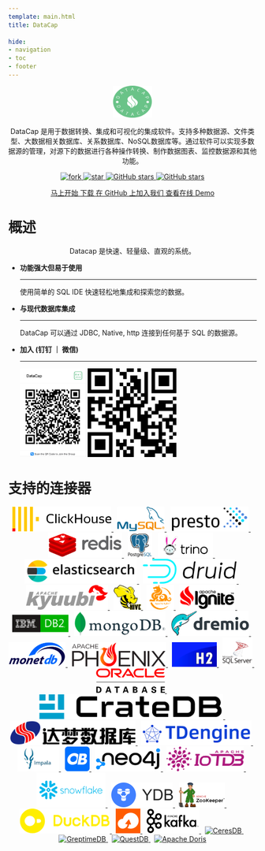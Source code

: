 ```yaml
---
template: main.html
title: DataCap

hide:
- navigation
- toc
- footer
---
```


<style xmlns="http://www.w3.org/1999/html">
.md-typeset h1 {
  text-align: center;
  font-weight: 1000;
  font-size: 60px;
  margin-top: 60px;
  margin-bottom: 0;
}
</style>

<div style="text-align: center;">
    <img width="80" height="65" src="/assets/logo.png" />
    <p/>
    DataCap 是用于数据转换、集成和可视化的集成软件。支持多种数据源、文件类型、大数据相关数据库、关系数据库、NoSQL数据库等。通过软件可以实现多数据源的管理，对源下的数据进行各种操作转换、制作数据图表、监控数据源和其他功能。
    <p/>
    <a target="_blank" class="connector-logo-index" href="https://gitee.com/EdurtIO/datacap/members">
        <img src='https://gitee.com/EdurtIO/datacap/badge/fork.svg?theme=white' alt='fork'/>
    </a>
    <a target="_blank" class="connector-logo-index" href="https://gitee.com/EdurtIO/datacap/stargazers">
        <img src='https://gitee.com/EdurtIO/datacap/badge/star.svg?theme=white' alt='star'/>
    </a>
    <a target="_blank" class="connector-logo-index" href="https://github.com/EdurtIO/datacap/fork">
        <img alt="GitHub stars" src="https://img.shields.io/github/forks/EdurtIO/datacap?logo=github">
    </a>
    <a target="_blank" class="connector-logo-index" href="https://github.com/EdurtIO/datacap/stargazers">
        <img alt="GitHub stars" src="https://img.shields.io/github/stars/EdurtIO/datacap?logo=github">
    </a>
    <p/> 
    <p/>
    <a href="/reference/get_started/install.html" title="马上开始" class="md-button">
        马上开始
    </a>
    <a href="/download.html" title="下载" class="md-button">
      下载
    </a>
    <a href="https://github.com/EdurtIO/datacap" target="_blank" title="在 GitHub 上加入我们" class="md-button md-button--primary">
      在 GitHub 上加入我们
    </a>
    <a href="http://try.datacap.edurt.io/" target="_blank" title="查看在线 Demo" class="md-button md-button--primary">
      查看在线 Demo
    </a>
    <p/><p/><p/><p/>
</div>

# 概述

<p align="center">
Datacap 是快速、轻量级、直观的系统。
</p>

<div style="max-width: 800px; margin: 0 auto" class="grid cards" markdown>

- __功能强大但易于使用__ 

    ---

    使用简单的 SQL IDE 快速轻松地集成和探索您的数据。

- __与现代数据库集成__

    ---

    DataCap 可以通过 JDBC, Native, http 连接到任何基于 SQL 的数据源。

- __加入 (钉钉 ｜ 微信)__

    ---

    <img src="/assets/dingtalk.png" alt="钉钉" style="height: 180px;" />
    <img src="/assets/wechat.png" alt="微信" style="height: 180px;" />

</div>

# 支持的连接器

<p align="center">
    <a href="https://clickhouse.com" target="_blank" class="connector-logo-index">
        <img src="/assets/plugin/clickhouse.png" alt="ClickHouse" height="50" />
    </a>&nbsp;
    <a href="https://www.mysql.com" target="_blank" class="connector-logo-index">
        <img src="/assets/plugin/mysql.png" alt="MySQL" height="50"/>
    </a>&nbsp;
    <a href="https://prestodb.io/" target="_blank" class="connector-logo-index">
        <img src="/assets/plugin/presto.png" alt="Presto" height="50"/>
    </a>&nbsp;
    <a href="https://redis.io/" target="_blank" class="connector-logo-index">
        <img src="/assets/plugin/redis.png" alt="Redis" height="50"/>
    </a>&nbsp;
    <a href="https://www.postgresql.org/" target="_blank" class="connector-logo-index">
        <img src="/assets/plugin/postgresql.png" alt="PostgreSQL" height="50"/>
    </a>&nbsp;
    <a href="https://trino.io/" target="_blank" class="connector-logo-index">
        <img src="/assets/plugin/trino.png" alt="Trino" height="50"/>
    </a>&nbsp;
    <a href="https://www.elastic.co/" target="_blank" class="connector-logo-index">
        <img src="/assets/plugin/elasticsearch.png" alt="ElasticSearch" height="50" />
    </a>&nbsp;
    <a href="https://druid.apache.org/" target="_blank" class="connector-logo-index">
        <img src="/assets/plugin/druid.png" alt="Druid" height="50" />
    </a>&nbsp;
    <a href="https://kyuubi.apache.org/" target="_blank" class="connector-logo-index">
        <img src="/assets/plugin/kyuubi.png" alt="Kyuubi" height="50"/>
    </a>&nbsp;
    <a href="https://hive.apache.org/" target="_blank" class="connector-logo-index">
        <img src="/assets/plugin/hive.png" alt="Hive" height="50" />
    </a>&nbsp;
    <a href="https://kylin.apache.org" target="_blank" class="connector-logo-index">
        <img src="/assets/plugin/kylin.png" alt="Kylin" height="50" />
    </a>&nbsp;
    <a href="https://ignite.apache.org/" target="_blank" class="connector-logo-index">
        <img src="/assets/plugin/ignite.png" alt="Ignite" height="50" />
    </a>&nbsp;
    <a href="https://www.ibm.com/db2/" target="_blank" class="connector-logo-index">
        <img src="/assets/plugin/ibmdb2.png" alt="IBM DB2" height="50" />
    </a>&nbsp;
    <a href="https://www.mongodb.com/" target="_blank" class="connector-logo-index">
        <img src="/assets/plugin/mongodb.png" alt="MongoDB" height="50" />
    </a>&nbsp;
    <a href="https://www.dremio.com/" target="_blank" class="connector-logo-index">
        <img src="/assets/plugin/dremio.png" alt="Dremio" height="50" />
    </a>&nbsp;
    <a href="https://www.monetdb.org/" target="_blank" class="connector-logo-index">
        <img src="/assets/plugin/monetdb.png" alt="MonetDB" height="50" />
    </a>&nbsp;
    <a href="https://phoenix.apache.org/" target="_blank" class="connector-logo-index">
        <img src="/assets/plugin/phoenix.png" alt="Phoenix" height="50" />
    </a>&nbsp;
    <a href="https://www.h2database.com/html/main.html" target="_blank" class="connector-logo-index">
        <img src="/assets/plugin/h2.png" alt="H2" height="50" />
    </a>&nbsp;
    <a href="https://www.microsoft.com/sql-server" target="_blank" class="connector-logo-index">
        <img src="/assets/plugin/sqlserver.svg" alt="SqlServer" height="60" />
    </a>&nbsp;
    <a href="https://www.oracle.com/" target="_blank" class="connector-logo-index">
        <img src="/assets/plugin/oracle.png" alt="Oracle" height="50" />
    </a>&nbsp;
    <a href="https://crate.io/" target="_blank" class="connector-logo-index">
        <img src="/assets/plugin/cratedb.png" alt="CrateDB" height="50" />
    </a>&nbsp;
    <a href="https://www.dameng.com/DM8.html" target="_blank" class="connector-logo-index">
        <img src="/assets/plugin/dameng.png" alt="DaMeng" height="50" />
    </a>&nbsp;
    <a href="https://tdengine.com/" target="_blank" class="connector-logo-index">
        <img src="/assets/plugin/tdengine.png" alt="TDengine" height="50" />
    </a>&nbsp;
    <a href="https://impala.apache.org/" target="_blank" class="connector-logo-index">
        <img src="/assets/plugin/impala.png" alt="Impala" height="50" />
    </a>&nbsp;
    <a href="https://www.oceanbase.com/" target="_blank" class="connector-logo-index">
        <img src="/assets/plugin/oceanbase.png" alt="OceanBase" height="50" />
    </a>&nbsp;
    <a href="https://neo4j.com/" target="_blank" class="connector-logo-index">
        <img src="/assets/plugin/neo4j.png" alt="Neo4j" height="50" />
    </a>&nbsp;
    <a href="https://iotdb.apache.org/" target="_blank" class="connector-logo-index">
        <img src="/assets/plugin/iotdb.png" alt="IoTDB" height="50" />
    </a>&nbsp;
    <a href="https://www.snowflake.com/" target="_blank" class="connector-logo-index">
        <img src="/assets/plugin/snowflake.png" alt="Snowflake" height="70" />
    </a>&nbsp;
    <a href="https://ydb.tech/" target="_blank" class="connector-logo-index">
        <img src="/assets/plugin/ydb.png" alt="YDB" height="50" />
    </a>&nbsp;
    <a href="https://zookeeper.apache.org/" target="_blank" class="connector-logo-index">
        <img src="/assets/plugin/zookeeper.png" alt="Zookeeper" height="50" />
    </a>&nbsp;
    <a href="https://duckdb.org/" target="_blank" class="connector-logo-index">
        <img src="/assets/plugin/duckdb.png" alt="DuckDB" height="50" />
    </a>&nbsp;
    <a href="https://www.alibabacloud.com/zh/product/object-storage-service" target="_blank" class="connector-logo-index">
        <img src="/assets/plugin/alioss.png" alt="Aliyun OSS" height="50" />
    </a>&nbsp;
    <a href="https://kafka.apache.org" target="_blank" class="connector-logo-index">
        <img src="/assets/plugin/kafka.png" alt="Apache Kafka" height="50" />
    </a>&nbsp;
    <a href="https://docs.ceresdb.io/" target="_blank" class="connector-logo-index">
        <img src="/assets/plugin/ceresdb.png" alt="CeresDB" height="50" />
    </a>&nbsp;
    <a href="https://docs.greptime.com/" target="_blank" class="connector-logo-index">
        <img src="/assets/plugin/greptimedb.png" alt="GreptimeDB" height="70" />
    </a>&nbsp;
    <a href="https://questdb.io/" target="_blank" class="connector-logo-index">
        <img src="/assets/plugin/questdb.png" alt="QuestDB" height="50" />
    </a>&nbsp;
    <a href="https://doris.apache.org/" target="_blank" class="connector-logo-index">
        <img src="/assets/plugin/doris.png" alt="Apache Doris" height="50" />
    </a>
</p>


